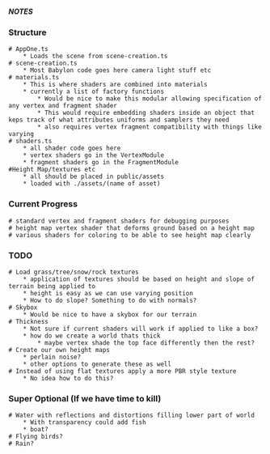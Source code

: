 ##### NOTES

### Structure
    # AppOne.ts
        * Loads the scene from scene-creation.ts
    # scene-creation.ts
        * Most Babylon code goes here camera light stuff etc
    # materials.ts
        * This is where shaders are combined into materials
        * currently a list of factory functions
            * Would be nice to make this modular allowing specification of any vertex and fragment shader
            * This would require embedding shaders inside an object that keps track of what attributes uniforms and samplers they need
            * also requires vertex fragment compatibility with things like varying
    # shaders.ts
        * all shader code goes here
        * vertex shaders go in the VertexModule
        * fragment shaders go in the FragmentModule
    #Height Map/textures etc
        * all should be placed in public/assets
        * loaded with ./assets/(name of asset)

### Current Progress
    # standard vertex and fragment shaders for debugging purposes
    # height map vertex shader that deforms ground based on a height map
    # various shaders for coloring to be able to see height map clearly


### TODO
    # Load grass/tree/snow/rock textures
        * application of textures should be based on height and slope of terrain being applied to
        * height is easy as we can use varying position
        * How to do slope? Something to do with normals?
    # Skybox
        * Would be nice to have a skybox for our terrain
    # Thickness
        * Not sure if current shaders will work if applied to like a box?
        * how do we create a world thats thick
            * maybe vertex shade the top face differently then the rest?
    # Create our own height maps
        * perlain noise?
        * other options to generate these as well
    # Instead of using flat textures apply a more PBR style texture
        * No idea how to do this?

### Super Optional (If we have time to kill)
    # Water with reflections and distortions filling lower part of world
        * With transparency could add fish
        * boat?
    # Flying birds?
    # Rain?
